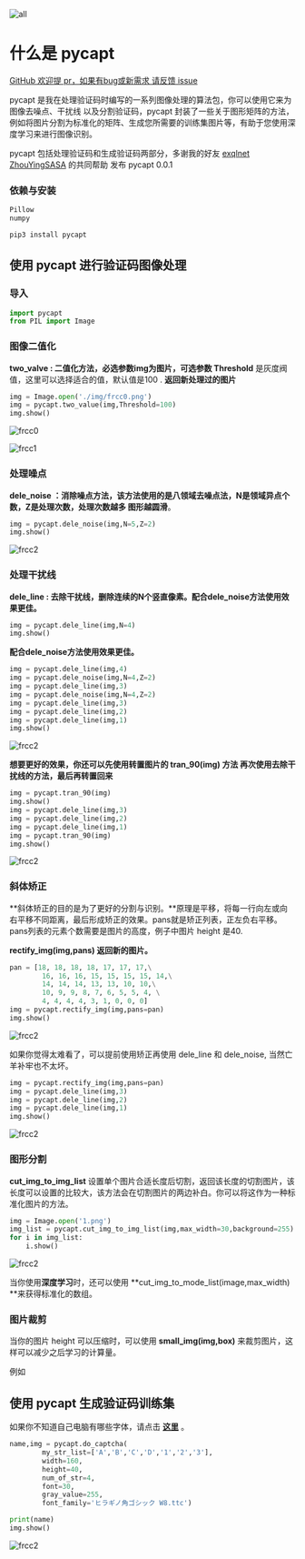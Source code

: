 ![all](img/all.png)

# 什么是 pycapt

[GitHub 欢迎提 pr，如果有bug或新需求 请反馈 issue]()

pycapt 是我在处理验证码时编写的一系列图像处理的算法包，你可以使用它来为图像去噪点、干扰线 以及分割验证码，pycapt 封装了一些关于图形矩阵的方法，例如将图片分割为标准化的矩阵、生成您所需要的训练集图片等，有助于您使用深度学习来进行图像识别。

pycapt 包括处理验证码和生成验证码两部分，多谢我的好友 [exqlnet](<https://github.com/exqlnet>) [ZhouYingSASA](<https://github.com/ZhouYingSASA>) 的共同帮助 发布 pycapt 0.0.1

### 依赖与安装

```bash
Pillow
numpy
```

```py
pip3 install pycapt
```



## 使用 pycapt 进行验证码图像处理

### 导入

```py
import pycapt
from PIL import Image
```



### 图像二值化

**two_valve : 二值化方法，必选参数img为图片，可选参数 Threshold** 是灰度阀值，这里可以选择适合的值，默认值是100 .  **返回新处理过的图片**

```py
img = Image.open('./img/frcc0.png')
img = pycapt.two_value(img,Threshold=100)
img.show()
```



![frcc0](img/frcc0.png)

![frcc1](img/frcc1.png)

### 处理噪点

**dele_noise ：消除噪点方法，该方法使用的是八领域去噪点法，N是领域异点个数，Z是处理次数，处理次数越多 图形越圆滑**。

```py
img = pycapt.dele_noise(img,N=5,Z=2)
img.show()
```



![frcc2](img/frcc2.png)

### 处理干扰线

**dele_line : 去除干扰线，删除连续的N个竖直像素。配合dele_noise方法使用效果更佳。**

```py
img = pycapt.dele_line(img,N=4)
img.show()
```

**配合dele_noise方法使用效果更佳。**

```py
img = pycapt.dele_line(img,4)
img = pycapt.dele_noise(img,N=4,Z=2)
img = pycapt.dele_line(img,3)
img = pycapt.dele_noise(img,N=4,Z=2)
img = pycapt.dele_line(img,3)
img = pycapt.dele_line(img,2)
img = pycapt.dele_line(img,1)
img.show()
```

![frcc2](img/frcc3.png)

**想要更好的效果，你还可以先使用转置图片的 tran_90(img) 方法 再次使用去除干扰线的方法，最后再转置回来**

```py
img = pycapt.tran_90(img)
img.show()
img = pycapt.dele_line(img,3)
img = pycapt.dele_line(img,2)
img = pycapt.dele_line(img,1)
img = pycapt.tran_90(img)
img.show()
```

![frcc2](img/frcc4.png)

### 斜体矫正

**斜体矫正的目的是为了更好的分割与识别。**原理是平移，将每一行向左或向右平移不同距离，最后形成矫正的效果。pans就是矫正列表，正左负右平移。pans列表的元素个数需要是图片的高度，例子中图片 height 是40.

**rectify_img(img,pans) 返回新的图片。**

```py
pan = [18, 18, 18, 18, 17, 17, 17,\
        16, 16, 16, 15, 15, 15, 15, 14,\
        14, 14, 14, 13, 13, 10, 10,\
        10, 9, 9, 8, 7, 6, 5, 5, 4, \
        4, 4, 4, 4, 3, 1, 0, 0, 0]
img = pycapt.rectify_img(img,pans=pan)
img.show()
```

![frcc2](img/frcc5.png)

如果你觉得太难看了，可以提前使用矫正再使用 dele_line 和 dele_noise, 当然亡羊补牢也不太坏。

```py
img = pycapt.rectify_img(img,pans=pan)
img = pycapt.dele_line(img,3)
img = pycapt.dele_line(img,2)
img = pycapt.dele_line(img,1)
img.show()
```

![frcc2](img/frcc6.png)



### 图形分割

**cut_img_to_img_list** 设置单个图片合适长度后切割，返回该长度的切割图片，该长度可以设置的比较大，该方法会在切割图片的两边补白。你可以将这作为一种标准化图片的方法。

```py
img = Image.open('1.png')
img_list = pycapt.cut_img_to_img_list(img,max_width=30,background=255)
for i in img_list:
    i.show()
```

![frcc2](img/last.png)

当你使用**深度学习**时，还可以使用 **cut_img_to_mode_list(image,max_width) **来获得标准化的数组。

### 图片裁剪

当你的图片 height 可以压缩时，可以使用 **small_img(img,box)** 来裁剪图片，这样可以减少之后学习的计算量。

例如

## 使用 pycapt 生成验证码训练集

如果你不知道自己电脑有哪些字体，请点击 [**这里**](<https://www.yuque.com/zhiwa/deepin/ahimr7>) 。

```py
name,img = pycapt.do_captcha(
        my_str_list=['A','B','C','D','1','2','3'],
        width=160,
        height=40,
        num_of_str=4,
        font=30,
        gray_value=255,
        font_family='ヒラギノ角ゴシック W8.ttc')

print(name)
img.show()
```

![frcc2](img/do.png)

